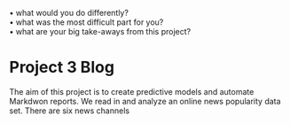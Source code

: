 • what would you do differently?  
• what was the most difficult part for you?  
• what are your big take-aways from this project?  
# Project 3 Blog

The aim of this project is to create predictive models and automate Markdwon reports. We read in and analyze an online news popularity data set. There are six news channels

